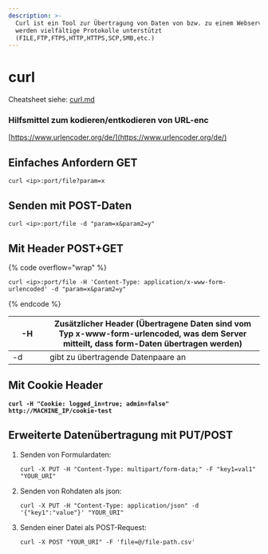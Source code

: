 ```yaml
---
description: >-
  Curl ist ein Tool zur Übertragung von Daten von bzw. zu einem Webserver. Dabei
  werden vielfältige Protokolle unterstützt
  (FILE,FTP,FTPS,HTTP,HTTPS,SCP,SMB,etc.)
---
```


# curl

Cheatsheet siehe: [curl.md](../cheat-sheets/curl.md "mention")

### Hilfsmittel zum kodieren/entkodieren von URL-enc

[https://www.urlencoder.org/de/](https://www.urlencoder.org/de/)

## Einfaches Anfordern GET

```
curl <ip>:port/file?param=x
```

## Senden mit POST-Daten

```
curl <ip>:port/file -d "param=x&param2=y"
```

## Mit Header POST+GET

{% code overflow="wrap" %}
```
curl <ip>:port/file -H 'Content-Type: application/x-www-form-urlencoded' -d "param=x&param2=y"
```
{% endcode %}

<table data-full-width="false"><thead><tr><th width="59">-H</th><th>Zusätzlicher Header (Übertragene Daten sind vom Typ x-www-form-urlencoded, was dem Server mitteilt, dass form-Daten übertragen werden)</th></tr></thead><tbody><tr><td>-d</td><td>gibt zu übertragende Datenpaare an</td></tr></tbody></table>

## Mit Cookie Header

<pre><code><strong>curl -H "Cookie: logged_in=true; admin=false" http://MACHINE_IP/cookie-test
</strong></code></pre>

## Erweiterte Datenübertragung mit PUT/POST

1.  Senden von Formulardaten:

    ```
    curl -X PUT -H "Content-Type: multipart/form-data;" -F "key1=val1" "YOUR_URI"
    ```
2.  Senden von Rohdaten als json:

    ```
    curl -X PUT -H "Content-Type: application/json" -d '{"key1":"value"}' "YOUR_URI"
    ```
3.  Senden einer Datei als POST-Request:

    ```
    curl -X POST "YOUR_URI" -F 'file=@/file-path.csv'
    ```
